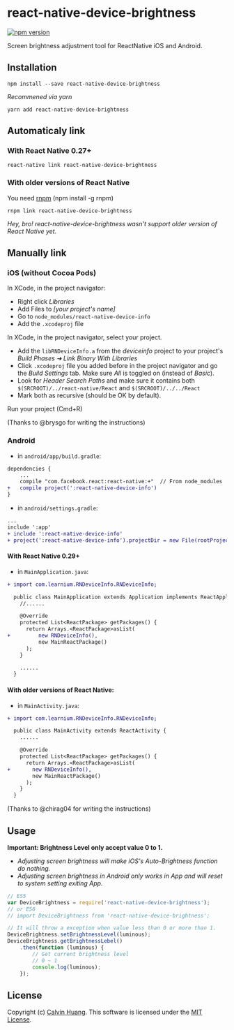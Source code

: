 react-native-device-brightness
===============
[![npm version](https://badge.fury.io/js/react-native-device-brightness.svg)](https://badge.fury.io/js/react-native-device-brightness)

Screen brightness adjustment tool for ReactNative iOS and Android. 

## Installation
```
npm install --save react-native-device-brightness
```

*Recommened via yarn*
```
yarn add react-native-device-brightness
```

## Automaticaly link

### With React Native 0.27+
```
react-native link react-native-device-brightness
```


### With older versions of React Native
You need [rnpm](https://github.com/rnpm/rnpm) (npm install -g rnpm)
```
rnpm link react-native-device-brightness
```
*Hey, bro! react-native-device-brightness wasn't support older version of React Native yet.*

## Manually link

### iOS (without Cocoa Pods)
In XCode, in the project navigator:
- Right click _Libraries_
- Add Files to _[your project's name]_
- Go to `node_modules/react-native-device-info`
- Add the `.xcodeproj` file

In XCode, in the project navigator, select your project.
- Add the `libRNDeviceInfo.a` from the _deviceinfo_ project to your project's _Build Phases ➜ Link Binary With Libraries_
- Click `.xcodeproj` file you added before in the project navigator and go the _Build Settings_ tab. Make sure _All_ is toggled on (instead of _Basic_).
- Look for _Header Search Paths_ and make sure it contains both `$(SRCROOT)/../react-native/React` and `$(SRCROOT)/../../React`
- Mark both as recursive (should be OK by default).

Run your project (Cmd+R)

(Thanks to @brysgo for writing the instructions)

### Android

- in `android/app/build.gradle`:

```diff
dependencies {
    ...
    compile "com.facebook.react:react-native:+"  // From node_modules
+   compile project(':react-native-device-info')
}
```

- in `android/settings.gradle`:

```diff
...
include ':app'
+ include ':react-native-device-info'
+ project(':react-native-device-info').projectDir = new File(rootProject.projectDir, '../node_modules/react-native-device-info/android')
```

#### With React Native 0.29+

- in `MainApplication.java`:

```diff
+ import com.learnium.RNDeviceInfo.RNDeviceInfo;

  public class MainApplication extends Application implements ReactApplication {
    //......

    @Override
    protected List<ReactPackage> getPackages() {
      return Arrays.<ReactPackage>asList(
+         new RNDeviceInfo(),
          new MainReactPackage()
      );
    }

    ......
  }
```

#### With older versions of React Native:

- in `MainActivity.java`:

```diff
+ import com.learnium.RNDeviceInfo.RNDeviceInfo;

  public class MainActivity extends ReactActivity {
    ......

    @Override
    protected List<ReactPackage> getPackages() {
      return Arrays.<ReactPackage>asList(
+       new RNDeviceInfo(),
        new MainReactPackage()
      );
    }
  }
```

(Thanks to @chirag04 for writing the instructions)

## Usage
**Important: Brightness Level only accept value 0 to 1.**

- *Adjusting screen brightness will make iOS's Auto-Brightness function do nothing.*
- *Adjusting screen brightness in Android only works in App and will reset to system setting exiting App.*
```javascript
// ES5
var DeviceBrightness = require('react-native-device-brightness');
// or ES6
// import DeviceBrightness from 'react-native-device-brightness';

// It will throw a exception when value less than 0 or more than 1.
DeviceBrightness.setBrightnessLevel(luminous);
DeviceBrightness.getBrightnessLebel()
    .then(function (luminous) {
        // Get current brightness level
        // 0 ~ 1
        console.log(luminous);
    });
```

## License
Copyright (c) [Calvin Huang](https://github.com/Calvin-Huang). This software is licensed under the [MIT License](https://github.com/Calvin-Huang/react-native-device-brightness/blob/master/LICENSE).
